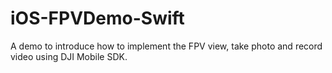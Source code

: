 # iOS-FPVDemo-Swift
A demo to introduce how to implement the FPV view, take photo and record video using DJI Mobile SDK.
